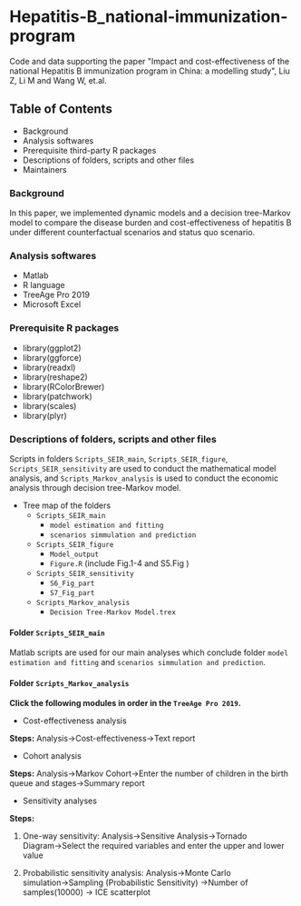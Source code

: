 # Hepatitis-B_national-immunization-program
Code and data supporting the paper "Impact and cost-effectiveness of the national Hepatitis B immunization program in China: a modelling study", Liu Z, Li M and Wang W, et.al.

## Table of Contents
* Background
* Analysis softwares
* Prerequisite third-party R packages
* Descriptions of folders, scripts and other files
* Maintainers

### Background
In this paper, we implemented dynamic models and a decision tree-Markov model to compare the disease burden and cost-effectiveness of hepatitis B under different counterfactual scenarios and status quo scenario.

### Analysis softwares
* Matlab
* R language
* TreeAge Pro 2019
* Microsoft Excel


### Prerequisite R packages
  * library(ggplot2)
  * library(ggforce)
  * library(readxl)
  * library(reshape2)
  * library(RColorBrewer)
  * library(patchwork)
  * library(scales) 
  * library(plyr)  

### Descriptions of folders, scripts and other files
Scripts in folders `Scripts_SEIR_main`, `Scripts_SEIR_figure`, `Scripts_SEIR_sensitivity` are used to conduct the mathematical model analysis, and `Scripts_Markov_analysis` is used to conduct the economic analysis through decision tree-Markov model.

* Tree map of the folders
  * `Scripts_SEIR_main`
    * `model estimation and fitting`
    * `scenarios simmulation and prediction`
  * `Scripts_SEIR_figure`
    * `Model_output`
    * `Figure.R` (include Fig.1-4 and S5.Fig )
  * `Scripts_SEIR_sensitivity`
    * `S6_Fig_part`
    * `S7_Fig_part`
  * `Scripts_Markov_analysis`
    * `Decision Tree-Markov Model.trex`

#### Folder `Scripts_SEIR_main`
Matlab scripts are used for our main analyses which conclude folder `model estimation and fitting` and `scenarios simmulation and prediction`.





#### Folder `Scripts_Markov_analysis`

  **Click the following modules in order in the `TreeAge Pro 2019`.**

* Cost-effectiveness analysis
  
 **Steps:** Analysis→Cost-effectiveness→Text report

* Cohort analysis
 
 **Steps:** Analysis→Markov Cohort→Enter the number of children in the birth queue and stages→Summary report

* Sensitivity analyses
 
 **Steps:**
  
 1. One-way sensitivity: Analysis→Sensitive Analysis→Tornado Diagram→Select the required variables and enter the upper and lower value
 
 2. Probabilistic sensitivity analysis: Analysis→Monte Carlo simulation→Sampling (Probabilistic Sensitivity) →Number of samples(10000) → ICE scatterplot












